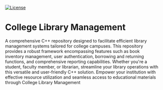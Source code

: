 [![License](https://img.shields.io/badge/License-Apache_2.0-blue.svg)](https://img.shields.io/github/license/gvatsal60/clg-lib-mgmt)

# College Library Management
A comprehensive C++ repository designed to facilitate efficient library management systems tailored for college campuses. This repository provides a robust framework encompassing features such as book inventory management, user authentication, borrowing and returning functions, and comprehensive reporting capabilities. Whether you're a student, faculty member, or librarian, streamline your library operations with this versatile and user-friendly C++ solution. Empower your institution with effective resource utilization and seamless access to educational materials through College Library Management
